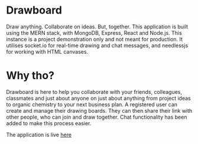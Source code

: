 # Drawboard
Draw anything. Collaborate on ideas. But, together. This application is built using the MERN stack, with MongoDB, Express, React and Node.js. This instance is a project demonstration only and not meant for production.
It utilises socket.io for real-time drawing and chat messages, and needlessjs for working with HTML canvases.

# Why tho?
Drawboard is here to help you collaborate with your friends, colleagues, classmates and just about anyone on just about anything from project ideas to organic chemistry to your next business plan. A registered user can create and manage their drawing boards. They can then share their link with other people, who can join and draw together. Chat functionality has been added to make this process easier.

The application is live [here](https://cryptic-oasis-85688.herokuapp.com)
